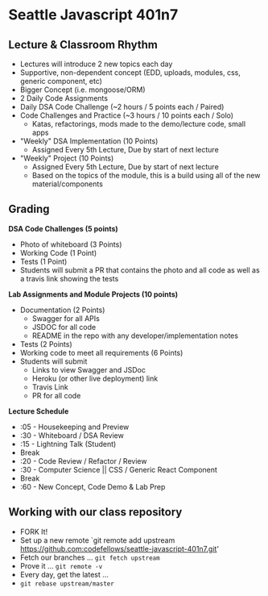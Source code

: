 # Seattle Javascript 401n7

## Lecture & Classroom Rhythm

- Lectures will introduce 2 new topics each day
- Supportive, non-dependent concept (EDD, uploads, modules, css, generic component, etc)
- Bigger Concept (i.e. mongoose/ORM)
- 2 Daily Code Assignments
- Daily DSA Code Challenge (~2 hours / 5 points each / Paired)
- Code Challenges and Practice (~3 hours / 10 points each / Solo)
  - Katas, refactorings, mods made to the demo/lecture code, small apps
- "Weekly" DSA Implementation (10 Points)
  - Assigned Every 5th Lecture, Due by start of next lecture
- "Weekly" Project (10 Points)
  - Assigned Every 5th Lecture, Due by start of next lecture
  - Based on the topics of the module, this is a build using all of the new material/components

## Grading

**DSA Code Challenges (5 points)**
 - Photo of whiteboard (3 Points)
 - Working Code (1 Point)
 - Tests (1 Point)
 - Students will submit a PR that contains the photo and all code as well as a travis link showing the tests

**Lab Assignments and Module Projects (10 points)**
 - Documentation (2 Points)
   - Swagger for all APIs
   - JSDOC for all code
   - README in the repo with any developer/implementation notes
 - Tests (2 Points)
 - Working code to meet all requirements (6 Points)
 - Students will submit
   - Links to view Swagger and JSDoc
   - Heroku (or other live deployment) link
   - Travis Link
   - PR for all code

**Lecture Schedule**
- :05 - Housekeeping and Preview
- :30 - Whiteboard / DSA Review
- :15 - Lightning Talk (Student)
- Break
- :20 - Code Review / Refactor / Review
- :30 - Computer Science || CSS / Generic React Component
- Break
- :60 - New Concept, Code Demo & Lab Prep

## Working with our class repository
- FORK It!
- Set up a new remote `git remote add upstream https://github.com:codefellows/seattle-javascript-401n7.git'
- Fetch our branches ... `git fetch upstream`
- Prove it ... `git remote -v`
- Every day, get the latest ...
- `git rebase upstream/master`

